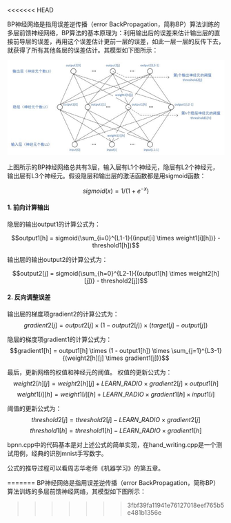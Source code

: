 <<<<<<< HEAD

BP神经网络是指用误差逆传播（error BackPropagation，简称BP）算法训练的多层前馈神经网络，BP算法的基本原理为：利用输出后的误差来估计输出层的直接前导层的误差，再用这个误差估计更前一层的误差，如此一层一层的反传下去，就获得了所有其他各层的误差估计。其模型如下图所示：

![image](https://github.com/niym/machine-learning/blob/master/neural-networks/bp/image/bp-neuron-network.jpg)

上图所示的BP神经网络总共有3层，输入层有L1个神经元，隐层有L2个神经元，输出层有L3个神经元。假设隐层和输出层的激活函数都是用sigmoid函数：

$$sigmoid(x) = 1 / (1 + e^{-x})$$

#### 1. 前向计算输出

隐层的输出output1的计算公式为：

$$output1[h] = sigmoid(\sum_{i=0}^{L1-1}{(input[i] \times weight1[i][h])} - threshold1[h])$$

输出层的输出output2的计算公式为：

$$output2[j] = sigmoid(\sum_{h=0}^{L2-1}{(output1[h] \times weight2[h][j])} - threshold2[j])$$

#### 2. 反向调整误差
输出层的梯度项gradient2的计算公式为：
$$gradient2[j] = output2[j] \times (1 - output2[j]) \times (target[j] - output[j])$$

隐层的梯度项gradient1的计算公式为：
$$gradient1[h] = output1[h] \times (1 - output1[h]) \times \sum_{j=1}^{L3-1}{(weight2[h][j] \times gradient1[j])}$$

最后，更新网络的权值和神经元的阈值。
权值的更新公式为：
$$weight2[h][j] = weight2[h][j] + LEARN\_RADIO \times gradient2[j] \times output1[h]$$
$$weight1[i][h] = weight1[i][h] + LEARN\_RADIO \times gradient1[h] \times input1[i]$$

阈值的更新公式为：
$$threshold2[j] = threshold2[j] - LEARN\_RADIO \times gradient2[j]$$
$$threshold1[h] = threshold1[h] - LEARN\_RADIO \times gradient1[h]$$

bpnn.cpp中的代码基本是对上述公式的简单实现，在hand_writing.cpp是一个测试用例，经典的识别mnist手写数字。

公式的推导过程可以看周志华老师《机器学习》的第五章。




=======
BP神经网络是指用误差逆传播（error BackPropagation，简称BP）算法训练的多层前馈神经网络，其模型如下图所示：

>>>>>>> 3fbf39fa11941e76127018eef765b5e481b1356e
